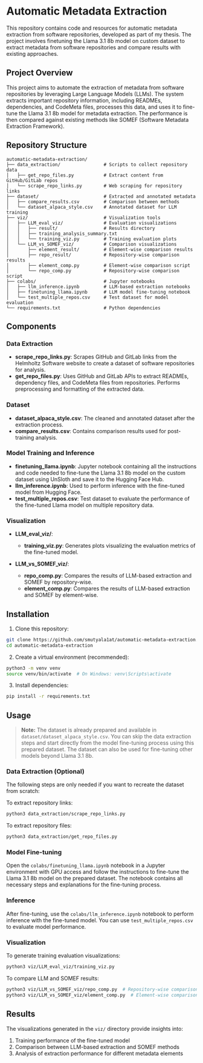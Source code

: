 # Automatic Metadata Extraction

This repository contains code and resources for automatic metadata extraction from software repositories, developed as part of my thesis. The project involves finetuning the Llama 3.1 8b model on custom dataset to extract metadata from software repositories and compare results with existing approaches.

## Project Overview

This project aims to automate the extraction of metadata from software repositories by leveraging Large Language Models (LLMs). The system extracts important repository information, including READMEs, dependencies, and CodeMeta files, processes this data, and uses it to fine-tune the Llama 3.1 8b model for metadata extraction. The performance is then compared against existing methods like SOMEF (Software Metadata Extraction Framework).

## Repository Structure

```
automatic-metadata-extraction/
├── data_extraction/                # Scripts to collect repository data
│   ├── get_repo_files.py           # Extract content from GitHub/GitLab repos
│   └── scrape_repo_links.py        # Web scraping for repository links
├── dataset/                        # Extracted and annotated metadata
│   ├── compare_results.csv         # Comparison between methods
│   └── dataset_alpaca_style.csv    # Annotated dataset for LLM training
├── viz/                            # Visualization tools
│   ├── LLM_eval_viz/               # Evaluation visualizations
│   │   ├── result/                 # Results directory
│   │   ├── training_analysis_summary.txt
│   │   └── training_viz.py         # Training evaluation plots
│   └── LLM_vs_SOMEF_viz/           # Comparison visualizations
│       ├── element_result/         # Element-wise comparison results
│       ├── repo_result/            # Repository-wise comparison results
│       ├── element_comp.py         # Element-wise comparison script
│       └── repo_comp.py            # Repository-wise comparison script
├── colabs/                         # Jupyter notebooks
│   ├── llm_inference.ipynb         # LLM-based extraction notebooks
│   ├── finetuning_llama.ipynb      # LLM model fine-tuning notebook
│   └── test_multiple_repos.csv     # Test dataset for model evaluation
└── requirements.txt                # Python dependencies
```

## Components

### Data Extraction

- **scrape_repo_links.py**: Scrapes GitHub and GitLab links from the Helmholtz Software website to create a dataset of software repositories for analysis.
- **get_repo_files.py**: Uses GitHub and GitLab APIs to extract READMEs, dependency files, and CodeMeta files from repositories. Performs preprocessing and formatting of the extracted data.

### Dataset

- **dataset_alpaca_style.csv**: The cleaned and annotated dataset after the extraction process.
- **compare_results.csv**: Contains comparison results used for post-training analysis.

### Model Training and Inference

- **finetuning_llama.ipynb**: Jupyter notebook containing all the instructions and code needed to fine-tune the Llama 3.1 8b model on the custom dataset using UnSloth and save it to the Hugging Face Hub.
- **llm_inference.ipynb**: Used to perform inference with the fine-tuned model from Hugging Face.
- **test_multiple_repos.csv**: Test dataset to evaluate the performance of the fine-tuned Llama model on multiple repository data.

### Visualization

- **LLM_eval_viz/**:
  - **training_viz.py**: Generates plots visualizing the evaluation metrics of the fine-tuned model.
  
- **LLM_vs_SOMEF_viz/**:
  - **repo_comp.py**: Compares the results of LLM-based extraction and SOMEF by repository-wise.
  - **element_comp.py**: Compares the results of LLM-based extraction and SOMEF by element-wise.

## Installation

1. Clone this repository:
```bash
git clone https://github.com/smutyala1at/automatic-metadata-extraction.git
cd automatic-metadata-extraction
```

2. Create a virtual environment (recommended):
```bash
python3 -m venv venv
source venv/bin/activate  # On Windows: venv\Scripts\activate
```

3. Install dependencies:
```bash
pip install -r requirements.txt
```

## Usage

> **Note:** The dataset is already prepared and available in `dataset/dataset_alpaca_style.csv`. You can skip the data extraction steps and start directly from the model fine-tuning process using this prepared dataset. The dataset can also be used for fine-tuning other models beyond Llama 3.1 8b.

### Data Extraction (Optional)

The following steps are only needed if you want to recreate the dataset from scratch:

To extract repository links:
```bash
python3 data_extraction/scrape_repo_links.py
```

To extract repository files:
```bash
python3 data_extraction/get_repo_files.py
```

### Model Fine-tuning

Open the `colabs/finetuning_llama.ipynb` notebook in a Jupyter environment with GPU access and follow the instructions to fine-tune the Llama 3.1 8b model on the prepared dataset. The notebook contains all necessary steps and explanations for the fine-tuning process.

### Inference

After fine-tuning, use the `colabs/llm_inference.ipynb` notebook to perform inference with the fine-tuned model. You can use `test_multiple_repos.csv` to evaluate model performance.

### Visualization

To generate training evaluation visualizations:
```bash
python3 viz/LLM_eval_viz/training_viz.py
```

To compare LLM and SOMEF results:
```bash
python3 viz/LLM_vs_SOMEF_viz/repo_comp.py  # Repository-wise comparison
python3 viz/LLM_vs_SOMEF_viz/element_comp.py  # Element-wise comparison
```

## Results

The visualizations generated in the `viz/` directory provide insights into:
1. Training performance of the fine-tuned model
2. Comparison between LLM-based extraction and SOMEF methods
3. Analysis of extraction performance for different metadata elements